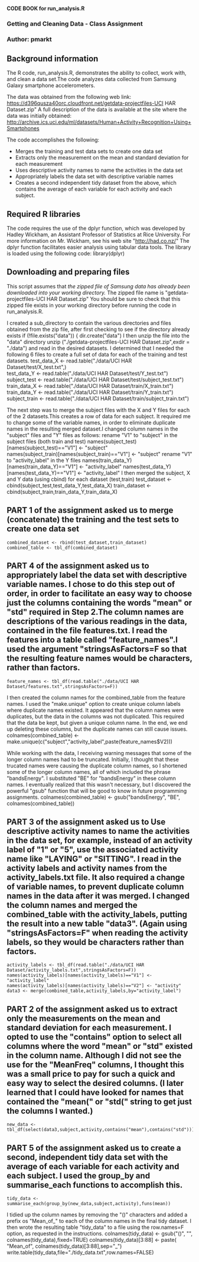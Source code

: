 #### CODE BOOK for run_analysis.R
###   Getting and Cleaning Data - Class Assignment
###   Author: pmarkt

## Background information

The R code, run_analysis.R, demonstrates the ability to collect, work with, and clean a data set.The code analyzes data collected from Samsung Galaxy smartphone accelerometers. 

The data was obtained from the following web link:
https://d396qusza40orc.cloudfront.net/getdata-projectfiles-UCI HAR Dataset.zip" 
A full description of the data is available at the site where the data was initially obtained:
http://archive.ics.uci.edu/ml/datasets/Human+Activity+Recognition+Using+Smartphones

The code accomplishes the following:
- Merges the training and test data sets to create one data set
- Extracts only the measurement on the mean and standard deviation for each measurement
- Uses descriptive activity names to name the activities in the data set
- Appropriately labels the data set with descriptive variable names
- Creates a second independent tidy dataset from the above, which contains the average of each variable for each activity and each subject.


## Required R libraries

The code requires the use of the dplyr function, which was developed by Hadley Wickham, an Assistant Professor of Statistics at Rice University. For more information on Mr. Wickham, see his web site "http://had.co.nz/"
The dplyr function facilitates easier analysis using tabular data tools.
The library is loaded using the following code:
	library(dplyr)

## Downloading and preparing files

This script assumes that *the zipped file of Samsung data has already been downloaded into your working directory.* The zipped file name is "getdata-projectfiles-UCI HAR Dataset.zip" You should be sure to check that this zipped file exists in your working directory before running the code in run_analysis.R.

I created a sub_directory to contain the various directories and files obtained from the zip file, after first checking to see if the directory already exists
	if (!file.exists("data"))   {
	    dir.create("data")
I then unzip the file into the "data" directory
	unzip ("./getdata-projectfiles-UCI HAR Dataset.zip",exdir = "./data")
and read in the desired datasets. I determined that I needed the following 6 files to create a full set of data for each of the training and test datasets.
    test_data_X <- read.table("./data/UCI HAR Dataset/test/X_test.txt",)              
    test_data_Y <- read.table("./data/UCI HAR Dataset/test/Y_test.txt")
    subject_test <- read.table("./data/UCI HAR Dataset/test/subject_test.txt")
    train_data_X <- read.table("./data/UCI HAR Dataset/train/X_train.txt")     
    train_data_Y <- read.table("./data/UCI HAR Dataset/train/Y_train.txt")
    subject_train <- read.table("./data/UCI HAR Dataset/train/subject_train.txt")

The next step was to merge the subject files with the X and Y files for each of the 2 datasets.This creates a row of data for each subject. It required me to change some of the variable names, in order to eliminate duplicate names in the resulting merged dataset.I changed column names in the "subject" files and "Y" files as follows:
rename "V1" to "subject" in the subject files (both train and test)
    names(subject_test)[names(subject_test)=="V1"] <- "subject"         
    names(subject_train)[names(subject_train)=="V1"] <- "subject" 
rename "V1" to "activity_label" in the Y files
    names(train_data_Y)[names(train_data_Y)=="V1"] <- "activity_label"
    names(test_data_Y)[names(test_data_Y)=="V1"] <- "activity_label"
I then merged the subject, X and Y data (using cbind) for each dataset (test,train)
    test_dataset  <- cbind(subject_test,test_data_Y,test_data_X)
    train_dataset <- cbind(subject_train,train_data_Y,train_data_X)

## PART 1 of the assignment asked us to merge (concatenate) the training and the test sets to create one data set
    combined_dataset <- rbind(test_dataset,train_dataset)
    combined_table <- tbl_df(combined_dataset)

## PART 4 of the assignment asked us to appropriately label the data set with descriptive variable names. I chose to do this step out of order, in order to facilitate an easy way to choose just the columns containing the words "mean" or "std" required in Step 2.The column names are descriptions of the various readings in the data, contained in the file features.txt. I read the features into a table called "feature_names".I used the argument "stringsAsFactors=F so that the resulting feature names would be characters, rather than factors.
    feature_names <- tbl_df(read.table("./data/UCI HAR Dataset/features.txt",stringsAsFactors=F))           

I then created the column names for the combined_table from the feature names. I used the "make.unique" option to create unique column labels where duplicate names existed. It appeared that the column names were duplicates, but the data in the columns was not duplicated. This required that the data be kept, but given a unique column name. In the end, we end up deleting these columns, but the duplicate names can still cause issues.
    colnames(combined_table) <- make.unique(c("subject","activity_label",paste(feature_names$V2)))

While working with the data, I receiving warning messages that some of the longer column names had to be truncated. Initially, I thought that these trucated names were causing the duplicate column names, so I shortened some of the longer column names, all of which included the phrase "bandsEnergy". I substituted "BE" for "bandsEnergy" in these column names. I eventually realized that this wasn't necessary, but I discovered the powerful "gsub" function that will be good to know in future programming assignments.
     colnames(combined_table) <- gsub("bandsEnergy", "BE", colnames(combined_table)) 

## PART 3 of the assignment asked us to Use descriptive activity names to name the activities in the data set, for example, instead of an activity label of "1" or "5", use the associated activity name like "LAYING" or "SITTING". I read in the activity labels and activity names from the activity_labels.txt file. It also required a change of variable names, to prevent duplicate column names in the data after it was merged. I changed the column names and merged the combined_table with the activity_labels, putting the result into a new table "data3". (Again using "stringsAsFactors=F" when reading the activity labels, so they would be characters rather than factors.
    activity_labels <- tbl_df(read.table("./data/UCI HAR Dataset/activity_labels.txt",stringsAsFactors=F))
    names(activity_labels)[names(activity_labels)=="V1"] <- "activity_label"
    names(activity_labels)[names(activity_labels)=="V2"] <- "activity"
    data3 <- merge(combined_table,activity_labels,by="activity_label")

## PART 2 of the assignment asked us to extract only the measurements on the mean and standard deviation for each measurement. I opted to use the "contains" option to select all columns where the word "mean" or "std" existed in the column name. Although I did not see the use for the "MeanFreq" columns, I thought this was a small price to pay for such a quick and easy way to select the desired columns. (I later learned that I could have looked for names that contained the "mean(" or "std(" string to get just the columns I wanted.)
    new_data <- tbl_df(select(data3,subject,activity,contains("mean"),contains("std")))

## PART 5 of the assignment asked us to create a second, independent tidy data set with the average of each variable for each activity and each subject. I used the group_by and summarise_each functions to accomplish this.
    tidy_data <- summarise_each(group_by(new_data,subject,activity),funs(mean))  
I tidied up the column names by removing the "()" characters and added a prefix os "Mean_of_" to each of the column names in the final tidy dataset. I then wrote the resulting table "tidy_data" to a file using the row.names=F option, as requested in the instructions.
    colnames(tidy_data) <- gsub("()", "", colnames(tidy_data),fixed=TRUE) 
    colnames(tidy_data)[3:88] <- paste( "Mean_of", colnames(tidy_data)[3:88],sep="_")
    write.table(tidy_data,file="./tidy_data.txt",row.names=FALSE)

